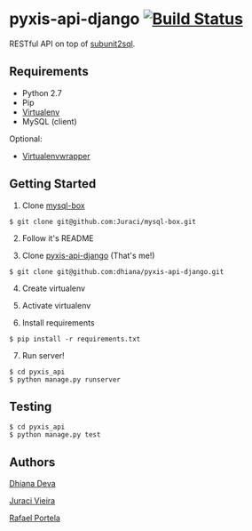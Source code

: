 # pyxis-api-django [![Build Status](https://snap-ci.com/dhiana/pyxis-api-django/branch/master/build_image)](https://snap-ci.com/dhiana/pyxis-api-django/branch/master)
RESTful API on top of [subunit2sql](https://github.com/openstack-infra/subunit2sql).

## Requirements

* Python 2.7
* Pip
* [Virtualenv](https://virtualenv.pypa.io/en/latest/)
* MySQL (client)

Optional:

* [Virtualenvwrapper](http://virtualenvwrapper.readthedocs.org/en/latest/)

## Getting Started

1. Clone [mysql-box](https://github.com/Juraci/mysql-box)

  ```
  $ git clone git@github.com:Juraci/mysql-box.git
  ```
2. Follow it's README

3. Clone [pyxis-api-django](https://github.com/dhiana/pyxis-api-django) (That's me!)
  ```
  $ git clone git@github.com:dhiana/pyxis-api-django.git
  ```
4. Create virtualenv

5. Activate virtualenv

6. Install requirements

  ```
  $ pip install -r requirements.txt
  ```
7. Run server!

  ```
  $ cd pyxis_api
  $ python manage.py runserver
  ```

## Testing
```
$ cd pyxis_api
$ python manage.py test
```

## Authors

[Dhiana Deva](https://github.com/dhiana)

[Juraci Vieira](https://github.com/Juraci)

[Rafael Portela](https://github.com/rafaelportela)

